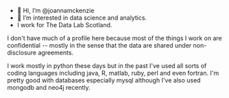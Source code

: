 - 👋 Hi, I’m @joannamckenzie
- 👀 I’m interested in data science and analytics.
- I work for The Data Lab Scotland.

I don't have much of a profile here because most of the things I work on are confidential -- mostly in the sense that the data are shared under non-disclosure agreements.

I work mostly in python these days but in the past I've used all sorts of coding languages including java, R, matlab, ruby, perl and even fortran. I'm pretty good with databases
especially mysql although I've also used mongodb and neo4j recently.

<!---
joannamckenzie/joannamckenzie is a ✨ special ✨ repository because its `README.md` (this file) appears on your GitHub profile.
You can click the Preview link to take a look at your changes.
--->
